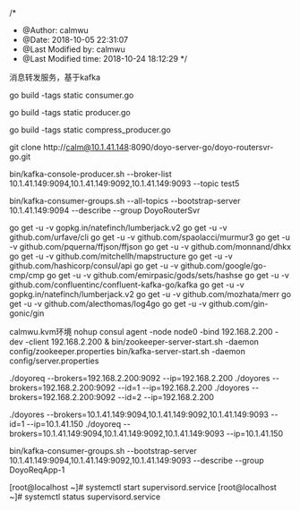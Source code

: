 /*
 * @Author: calmwu 
 * @Date: 2018-10-05 22:31:07 
 * @Last Modified by: calmwu
 * @Last Modified time: 2018-10-24 18:12:29
 */


消息转发服务，基于kafka

go build -tags static consumer.go

go build -tags static producer.go

go build -tags static compress_producer.go

git clone http://calm@10.1.41.148:8090/doyo-server-go/doyo-routersvr-go.git

bin/kafka-console-producer.sh --broker-list 10.1.41.149:9094,10.1.41.149:9092,10.1.41.149:9093 --topic test5


bin/kafka-consumer-groups.sh --all-topics --bootstrap-server 10.1.41.149:9094 --describe --group DoyoRouterSvr

go get -u -v gopkg.in/natefinch/lumberjack.v2
go get -u -v github.com/urfave/cli
go get -u -v github.com/spaolacci/murmur3
go get -u -v github.com/pquerna/ffjson/ffjson
go get -u -v github.com/monnand/dhkx
go get -u -v github.com/mitchellh/mapstructure
go get -u -v github.com/hashicorp/consul/api
go get -u -v github.com/google/go-cmp/cmp
go get -u -v github.com/emirpasic/gods/sets/hashse
go get -u -v github.com/confluentinc/confluent-kafka-go/kafka
go get -u -v gopkg.in/natefinch/lumberjack.v2
go get -u -v github.com/mozhata/merr
go get -u -v github.com/alecthomas/log4go
go get -u -v github.com/gin-gonic/gin

calmwu.kvm环境
nohup consul agent -node node0 -bind 192.168.2.200 -dev -client 192.168.2.200 &
bin/zookeeper-server-start.sh -daemon config/zookeeper.properties
bin/kafka-server-start.sh -daemon config/server.properties

./doyoreq --brokers=192.168.2.200:9092 --ip=192.168.2.200
./doyores --brokers=192.168.2.200:9092 --id=1 --ip=192.168.2.200
./doyores --brokers=192.168.2.200:9092 --id=2 --ip=192.168.2.200

./doyores --brokers=10.1.41.149:9094,10.1.41.149:9092,10.1.41.149:9093 --id=1 --ip=10.1.41.150
./doyoreq --brokers=10.1.41.149:9094,10.1.41.149:9092,10.1.41.149:9093 --ip=10.1.41.150

bin/kafka-consumer-groups.sh --bootstrap-server 10.1.41.149:9094,10.1.41.149:9092,10.1.41.149:9093 --describe --group DoyoReqApp-1

[root@localhost ~]# systemctl start supervisord.service
[root@localhost ~]# systemctl status supervisord.service

